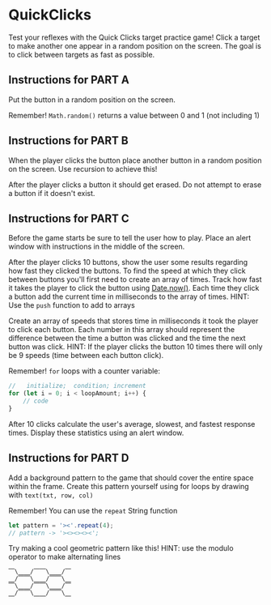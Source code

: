 # QuickClicks

Test your reflexes with the Quick Clicks target practice game! Click a target to make another one appear in a random position on the screen. The goal is to click between targets as fast as possible.

## Instructions for PART A

Put the button in a random position on the screen.

Remember! `Math.random()` returns a value between 0 and 1 (not including 1)

## Instructions for PART B

When the player clicks the button place another button in a random position on the screen. Use recursion to achieve this!

After the player clicks a button it should get erased. Do not attempt to erase a button if it doesn't exist.

## Instructions for PART C

Before the game starts be sure to tell the user how to play. Place an alert window with instructions in the middle of the screen.

After the player clicks 10 buttons, show the user some results regarding how fast they clicked the buttons. To find the speed at which they click between buttons you'll first need to create an array of times. Track how fast it takes the player to click the button using [Date.now()](https://developer.mozilla.org/en-US/docs/Web/JavaScript/Reference/Global_Objects/Date). Each time they click a button add the current time in milliseconds to the array of times. HINT: Use the `push` function to add to arrays

Create an array of speeds that stores time in milliseconds it took the player to click each button. Each number in this array should represent the difference between the time a button was clicked and the time the next button was click. HINT: If the player clicks the button 10 times there will only be 9 speeds (time between each button click).

Remember! `for` loops with a counter variable:

```js
//   initialize;  condition; increment
for (let i = 0; i < loopAmount; i++) {
	// code
}
```

After 10 clicks calculate the user's average, slowest, and fastest response times. Display these statistics using an alert window.

## Instructions for PART D

Add a background pattern to the game that should cover the entire space within the frame. Create this pattern yourself using for loops by drawing with `text(txt, row, col)`

Remember! You can use the `repeat` String function

```js
let pattern = '><'.repeat(4);
// pattern -> '><><><><';
```

Try making a cool geometric pattern like this! HINT: use the modulo operator to make alternating lines

```
⎺\⎽⎽/⎺⎺\⎽⎽/⎺
⎽/⎺⎺\⎽⎽/⎺⎺\⎽
⎺\⎽⎽/⎺⎺\⎽⎽/⎺
⎽/⎺⎺\⎽⎽/⎺⎺\⎽
```
